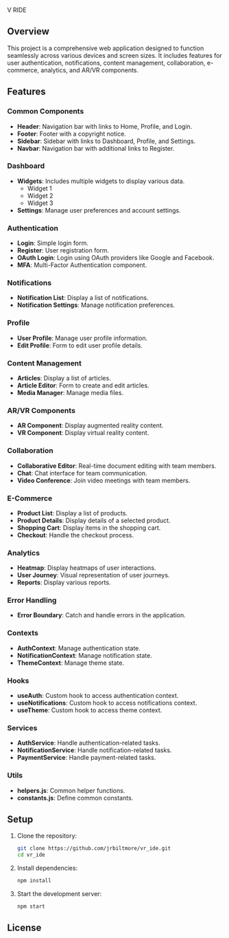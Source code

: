 
V RIDE

## Overview

This project is a comprehensive web application designed to function seamlessly across various devices and screen sizes. It includes features for user authentication, notifications, content management, collaboration, e-commerce, analytics, and AR/VR components.

## Features

### Common Components
- **Header**: Navigation bar with links to Home, Profile, and Login.
- **Footer**: Footer with a copyright notice.
- **Sidebar**: Sidebar with links to Dashboard, Profile, and Settings.
- **Navbar**: Navigation bar with additional links to Register.

### Dashboard
- **Widgets**: Includes multiple widgets to display various data.
  - Widget 1
  - Widget 2
  - Widget 3
- **Settings**: Manage user preferences and account settings.

### Authentication
- **Login**: Simple login form.
- **Register**: User registration form.
- **OAuth Login**: Login using OAuth providers like Google and Facebook.
- **MFA**: Multi-Factor Authentication component.

### Notifications
- **Notification List**: Display a list of notifications.
- **Notification Settings**: Manage notification preferences.

### Profile
- **User Profile**: Manage user profile information.
- **Edit Profile**: Form to edit user profile details.

### Content Management
- **Articles**: Display a list of articles.
- **Article Editor**: Form to create and edit articles.
- **Media Manager**: Manage media files.

### AR/VR Components
- **AR Component**: Display augmented reality content.
- **VR Component**: Display virtual reality content.

### Collaboration
- **Collaborative Editor**: Real-time document editing with team members.
- **Chat**: Chat interface for team communication.
- **Video Conference**: Join video meetings with team members.

### E-Commerce
- **Product List**: Display a list of products.
- **Product Details**: Display details of a selected product.
- **Shopping Cart**: Display items in the shopping cart.
- **Checkout**: Handle the checkout process.

### Analytics
- **Heatmap**: Display heatmaps of user interactions.
- **User Journey**: Visual representation of user journeys.
- **Reports**: Display various reports.

### Error Handling
- **Error Boundary**: Catch and handle errors in the application.

### Contexts
- **AuthContext**: Manage authentication state.
- **NotificationContext**: Manage notification state.
- **ThemeContext**: Manage theme state.

### Hooks
- **useAuth**: Custom hook to access authentication context.
- **useNotifications**: Custom hook to access notifications context.
- **useTheme**: Custom hook to access theme context.

### Services
- **AuthService**: Handle authentication-related tasks.
- **NotificationService**: Handle notification-related tasks.
- **PaymentService**: Handle payment-related tasks.

### Utils
- **helpers.js**: Common helper functions.
- **constants.js**: Define common constants.

## Setup

1. Clone the repository:
   ```bash
   git clone https://github.com/jrbiltmore/vr_ide.git
   cd vr_ide
   ```

2. Install dependencies:
   ```bash
   npm install
   ```

3. Start the development server:
   ```bash
   npm start
   ```

## License
